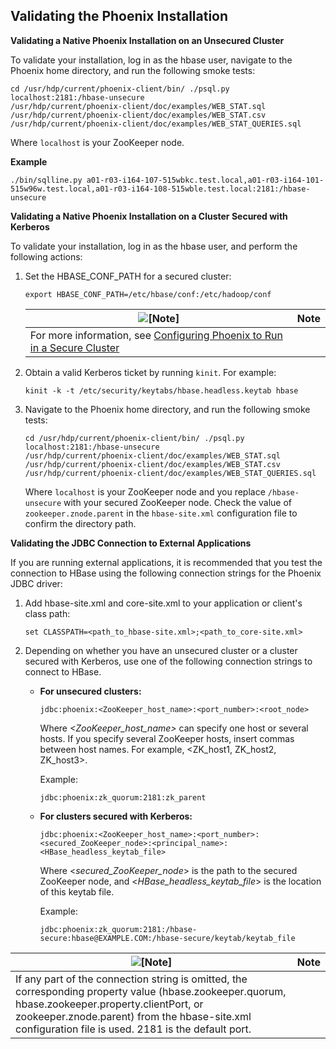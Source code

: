 ## Validating the Phoenix Installation

**Validating a Native Phoenix Installation on an Unsecured Cluster**

To validate your installation, log in as the hbase user, navigate to the Phoenix home directory, and run the following smoke tests:

```
cd /usr/hdp/current/phoenix-client/bin/ ./psql.py
localhost:2181:/hbase-unsecure
/usr/hdp/current/phoenix-client/doc/examples/WEB_STAT.sql
/usr/hdp/current/phoenix-client/doc/examples/WEB_STAT.csv
/usr/hdp/current/phoenix-client/doc/examples/WEB_STAT_QUERIES.sql
```

Where `localhost` is your ZooKeeper node.



**Example**

```shell
./bin/sqlline.py a01-r03-i164-107-515wbkc.test.local,a01-r03-i164-101-515w96w.test.local,a01-r03-i164-108-515wble.test.local:2181:/hbase-unsecure
```



**Validating a Native Phoenix Installation on a Cluster Secured with Kerberos**

To validate your installation, log in as the hbase user, and perform the following actions:

1. Set the HBASE_CONF_PATH for a secured cluster:

   ```
   export HBASE_CONF_PATH=/etc/hbase/conf:/etc/hadoop/conf
   ```

   | ![[Note]](https://docs.hortonworks.com/HDPDocuments/HDP2/HDP-2.6.5/bk_command-line-installation/common/images/admon/note.png) | Note |
   | ------------------------------------------------------------ | ---- |
   | For more information, see [Configuring Phoenix to Run in a Secure Cluster](https://docs.hortonworks.com/HDPDocuments/HDP2/HDP-2.6.5/bk_command-line-installation/content/configuring-phoenix-to-run-in-a-secure-cluster.html) |      |

2. Obtain a valid Kerberos ticket by running `kinit`. For example:

   ```
   kinit -k -t /etc/security/keytabs/hbase.headless.keytab hbase
   ```

3. Navigate to the Phoenix home directory, and run the following smoke tests:

   ```
   cd /usr/hdp/current/phoenix-client/bin/ ./psql.py
   localhost:2181:/hbase-unsecure
   /usr/hdp/current/phoenix-client/doc/examples/WEB_STAT.sql
   /usr/hdp/current/phoenix-client/doc/examples/WEB_STAT.csv
   /usr/hdp/current/phoenix-client/doc/examples/WEB_STAT_QUERIES.sql
   ```

   Where `localhost` is your ZooKeeper node and you replace `/hbase-unsecure` with your secured ZooKeeper node. Check the value of `zookeeper.znode.parent` in the `hbase-site.xml` configuration file to confirm the directory path.

**Validating the JDBC Connection to External Applications**

If you are running external applications, it is recommended that you test the connection to HBase using the following connection strings for the Phoenix JDBC driver:

1. Add hbase-site.xml and core-site.xml to your application or client's class path:

   ```
   set CLASSPATH=<path_to_hbase-site.xml>;<path_to_core-site.xml>
   ```

2. Depending on whether you have an unsecured cluster or a cluster secured with Kerberos, use one of the following connection strings to connect to HBase.

   - **For unsecured clusters:**

     ```
     jdbc:phoenix:<ZooKeeper_host_name>:<port_number>:<root_node>
     ```

     Where *<ZooKeeper_host_name>* can specify one host or several hosts. If you specify several ZooKeeper hosts, insert commas between host names. For example, <ZK_host1, ZK_host2, ZK_host3>.

     Example:

     ```
     jdbc:phoenix:zk_quorum:2181:zk_parent
     ```

   - **For clusters secured with Kerberos:**

     ```
     jdbc:phoenix:<ZooKeeper_host_name>:<port_number>:<secured_ZooKeeper_node>:<principal_name>:<HBase_headless_keytab_file>
     ```

     Where <*secured_ZooKeeper_node*> is the path to the secured ZooKeeper node, and <*HBase_headless_keytab_file*> is the location of this keytab file.

     Example:

     ```
     jdbc:phoenix:zk_quorum:2181:/hbase-secure:hbase@EXAMPLE.COM:/hbase-secure/keytab/keytab_file
     ```

| ![[Note]](https://docs.hortonworks.com/HDPDocuments/HDP2/HDP-2.6.5/bk_command-line-installation/common/images/admon/note.png) | Note |
| ------------------------------------------------------------ | ---- |
| If any part of the connection string is omitted, the corresponding property value (hbase.zookeeper.quorum, hbase.zookeeper.property.clientPort, or zookeeper.znode.parent) from the hbase-site.xml configuration file is used. 2181 is the default port. |      |
